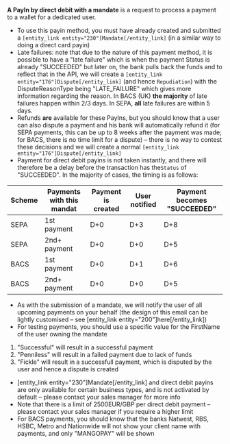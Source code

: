 **A PayIn by direct debit with a mandate** is a request to process a payment to a wallet for a dedicated user.
* To use this payin method, you must have already created and submitted a `[entity_link entity="230"]Mandate[/entity_link]` (in a similar way to doing a direct card payin)
* Late failures: note that due to the nature of this payment method, it is possible to have a "late failure" which is when the payment Status is already "SUCCEEDED" but later on, the bank pulls back the funds and to reflect that in the API, we will create a `[entity_link entity="176"]Dispute[/entity_link]` (and hence `Repudiation`) with the DisputeReasonType being "LATE_FAILURE" which gives more information regarding the reason. In BACS (UK) **the majority** of late failures happen within 2/3 days. In SEPA, **all** late failures are within 5 days.
* Refunds **are** available for these PayIns, but you should know that a user can also dispute a payment and his bank will automatically refund it (for SEPA payments, this can be up to 8 weeks after the payment was made; for BACS, there is no time limit for a dispute) – there is no way to contest these decisions and we will create a normal `[entity_link entity="176"]Dispute[/entity_link]`
* Payment for direct debit payins is not taken instantly, and there will therefore be a delay before the transaction has the`Status` of "SUCCEEDED". In the majority of cases, the timing is as follows:

| Scheme | Payments with this mandat | Payment is created | User notified | Payment becomes "SUCCEEDED" |
| -------- | -------- | -------- | -------- | -------- |
| SEPA | 1st payment | D+0 | D+3 | D+8 |
| SEPA | 2nd+ payment | D+0 | D+0 | D+5 |
| BACS | 1st payment | D+0 | D+1 | D+6 |
| BACS | 2nd+ payment | D+0 | D+0 | D+5 |

* As with the submission of a mandate, we will notify the user of all upcoming payments on your behalf (the design of this email can be lightly customised – see [entity_link entity="200"]here[/entity_link])
* For testing payments, you should use a specific value for the FirstName of the user owning the mandate
1. "Successful" will result in a successful payment
2. "Penniless" will result in a failed payment due to lack of funds
3. "Fickle" will result in a successfull payment, which is disputed by the user and hence a dispute is created
* [entity_link entity="230"]Mandate[/entity_link] and direct debit payins are only available for certain business types, and is not activated by default – please contact your sales manager for more info
* Note that there is a limit of 2500EUR/GBP per direct debit payment – please contact your sales manager if you require a higher limit
* For BACS payments, you should know that the banks Natwest, RBS, HSBC, Metro and Nationwide will not show your client name with payments, and only "MANGOPAY" will be shown